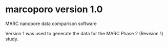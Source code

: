 # marcoporo version 1.0

MARC nanopore data comparison software

Version 1 was used to generate the data for the MARC Phase 2 (Revision 1) study.
